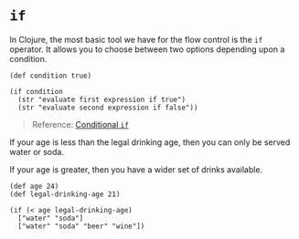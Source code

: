# `if`

In Clojure, the most basic tool we have for the flow control is the `if`
operator. It allows you to choose between two options depending upon a condition.

```eval-clojure
(def condition true)

(if condition
  (str "evaluate first expression if true")
  (str "evaluate second expression if false"))
```

> Reference: [Conditional `if`](http://clojurebridge.github.io/community-docs/docs/clojure/if/)

If your age is less than the legal drinking age, then you can only be served water or soda.

If your age is greater, then you have a wider set of drinks available.

```eval-clojure
(def age 24)
(def legal-drinking-age 21)

(if (< age legal-drinking-age)
  ["water" "soda"]
  ["water" "soda" "beer" "wine"])
```
